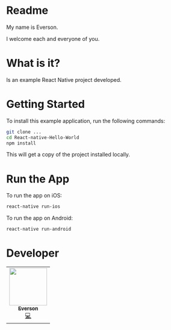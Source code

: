 # Readme

My name is Everson.

I welcome each and everyone of you.

# What is it?
Is an example React Native project developed.





# Getting Started

To install this example application, run the following commands:

```bash
git clone ...
cd React-native-Hello-World
npm install
```
This will get a copy of the project installed locally.

# Run the App
To run the app on iOS:
```bash
react-native run-ios
```
To run the app on Android:
```bash
react-native run-android
```

# Developer

<table>
  <tr>
    <td align="center"><a href="https://www.instagram.com/4eversoon/"><img src="https://avatars.githubusercontent.com/u/66516038?v=4" width="100px;" alt=""/><br /><sub><b>Everson</b></sub></a><br /><a href="https://github.com/Eversonv4" title="Code">💻</a></td>
  </tr>
</table>




